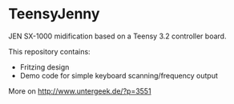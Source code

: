 # TeensyJenny
JEN SX-1000 midification based on a Teensy 3.2 controller board. 

This repository contains: 
- Fritzing design
- Demo code for simple keyboard scanning/frequency output

More on http://www.untergeek.de/?p=3551
